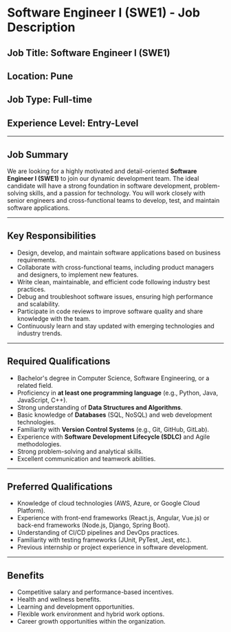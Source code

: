 # Software Engineer I (SWE1) - Job Description

## **Job Title:** Software Engineer I (SWE1)  
## **Location:** Pune  
## **Job Type:** Full-time  
## **Experience Level:** Entry-Level  

---

## **Job Summary**
We are looking for a highly motivated and detail-oriented **Software Engineer I (SWE1)** to join our dynamic development team. The ideal candidate will have a strong foundation in software development, problem-solving skills, and a passion for technology. You will work closely with senior engineers and cross-functional teams to develop, test, and maintain software applications.

---

## **Key Responsibilities**
- Design, develop, and maintain software applications based on business requirements.
- Collaborate with cross-functional teams, including product managers and designers, to implement new features.
- Write clean, maintainable, and efficient code following industry best practices.
- Debug and troubleshoot software issues, ensuring high performance and scalability.
- Participate in code reviews to improve software quality and share knowledge with the team.
- Continuously learn and stay updated with emerging technologies and industry trends.

---

## **Required Qualifications**
- Bachelor's degree in Computer Science, Software Engineering, or a related field.
- Proficiency in **at least one programming language** (e.g., Python, Java, JavaScript, C++).
- Strong understanding of **Data Structures and Algorithms**.
- Basic knowledge of **Databases** (SQL, NoSQL) and web development technologies.
- Familiarity with **Version Control Systems** (e.g., Git, GitHub, GitLab).
- Experience with **Software Development Lifecycle (SDLC)** and Agile methodologies.
- Strong problem-solving and analytical skills.
- Excellent communication and teamwork abilities.

---

## **Preferred Qualifications**
- Knowledge of cloud technologies (AWS, Azure, or Google Cloud Platform).
- Experience with front-end frameworks (React.js, Angular, Vue.js) or back-end frameworks (Node.js, Django, Spring Boot).
- Understanding of CI/CD pipelines and DevOps practices.
- Familiarity with testing frameworks (JUnit, PyTest, Jest, etc.).
- Previous internship or project experience in software development.

---

## **Benefits**
- Competitive salary and performance-based incentives.
- Health and wellness benefits.
- Learning and development opportunities.
- Flexible work environment and hybrid work options.
- Career growth opportunities within the organization.
